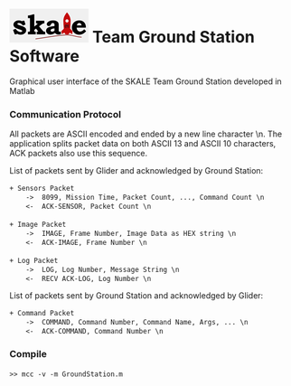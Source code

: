 # ![Logo](https://raw.githubusercontent.com/CanSat-SKALE/GroundStation/master/logo.png) Team Ground Station Software

Graphical user interface of the SKALE Team Ground Station developed in Matlab

### Communication Protocol

  All packets are ASCII encoded and ended by a new line character \n. The application splits packet data on both ASCII 13 and ASCII 10 characters, ACK packets also use this sequence.
  
  List of packets sent by Glider and acknowledged by Ground Station:
  
    + Sensors Packet
        ->  8099, Mission Time, Packet Count, ..., Command Count \n
        <-  ACK-SENSOR, Packet Count \n
  
    + Image Packet
        ->  IMAGE, Frame Number, Image Data as HEX string \n
        <-  ACK-IMAGE, Frame Number \n
  
    + Log Packet
        ->  LOG, Log Number, Message String \n
        <-  RECV ACK-LOG, Log Number \n
  
  
  List of packets sent by Ground Station and acknowledged by Glider:
  
    + Command Packet
        ->  COMMAND, Command Number, Command Name, Args, ... \n
        <-  ACK-COMMAND, Command Number \n

### Compile 

    >> mcc -v -m GroundStation.m
    
    
